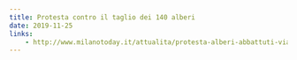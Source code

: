 ```yaml
---
title: Protesta contro il taglio dei 140 alberi
date: 2019-11-25
links:
    - http://www.milanotoday.it/attualita/protesta-alberi-abbattuti-via-bassini.html
---
```

